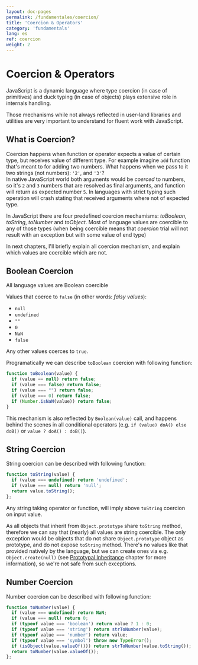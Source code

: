 ```yaml
---
layout: doc-pages
permalink: /fundamentales/coercion/
title: 'Coercion & Operators'
category: 'fundamentals'
lang: es
ref: coercion
weight: 2
---
```


# Coercion & Operators

JavaScript is a dynamic language where type coercion (in case of primitives) and duck typing (in case of objects) plays extensive role in internals handling.

Those mechanisms while not always reflected in user-land libraries and utilities are very important to understand for fluent work with JavaScript.

## What is Coercion?

Coercion happens when function or operator expects a value of certain type, but receives value of different type.
For example imagine `add` function that's meant to for adding two numbers. What happens when we pass to it two strings (not numbers): `'2'`, and `'3'`?  
In native JavaScript world both arguments would be _coerced_ to numbers, so it's `2` and `3` numbers that are resolved as final arguments, and function will return as expected number `5`.
In languages with strict typing such operation will crash stating that received arguments where not of expected type.

In JavaScript there are four predefined coercion mechamisms: _toBoolean_, _toString_, _toNumber_ and _toObject_. Most of language values are coercible to any of those types (when being coercible means that _coercion_ trial will not result with an exception but with some value of end type)

In next chapters, I'll briefly explain all coercion mechanism, and explain which values are coercible which are not.

## Boolean Coercion

All language values are Boolean coercible

Values that coerce to `false` (in other words: _falsy values_):

- `null`
- `undefined`
- `""`
- `0`
- `NaN`
- `false`

Any other values coerces to `true`.

Programatically we can describe `toBoolean` coercion with following function:

```javascript
function toBoolean(value) {
  if (value == null) return false;
  if (value === false) return false;
  if (value === "") return false;
  if (value === 0) return false;
  if (Number.isNaN(value)) return false;
}
```

This mechanism is also reflected by `Boolean(value)` call, and happens behind the scenes in all conditional operators (e.g. `if (value) doA() else doB()` or `value ? doA() : doB()`).

## String Coercion

String coercion can be described with following function:

```javascript
function toString(value) {
  if (value === undefined) return 'undefined';
  if (value === null) return 'null';
  return value.toString();
};
```

Any string taking operator or function, will imply above `toString` coercion on input value.

As all objects that inherit from `Object.prototype` share `toString` method, therefore we can say that (nearly) all values are string coercible. The only exception would be objects that do not share `Object.prototype` object as prototype, and do not expose `toString` method.
There's no values like that provided natively by the language, but we can create ones via e.g. `Object.create(null)` (see [Prototypal Inheritance](/fundamentals/inheritance) chapter for more information), so we're not safe from such exceptions.

## Number Coercion

Number coercion can be described with following function:

```javascript
function toNumber(value) {
  if (value === undefined) return NaN;
  if (value === null) return 0;
  if (typeof value === 'boolean') return value ? 1 : 0;
  if (typeof value === 'string') return strToNumber(value);
  if (typeof value === 'number') return value;
  if (typeof value === 'symbol') throw new TypeError();
  if (isObject(value.valueOf())) return strToNumber(value.toString());
  return toNumber(value.valueOf());
};
```
